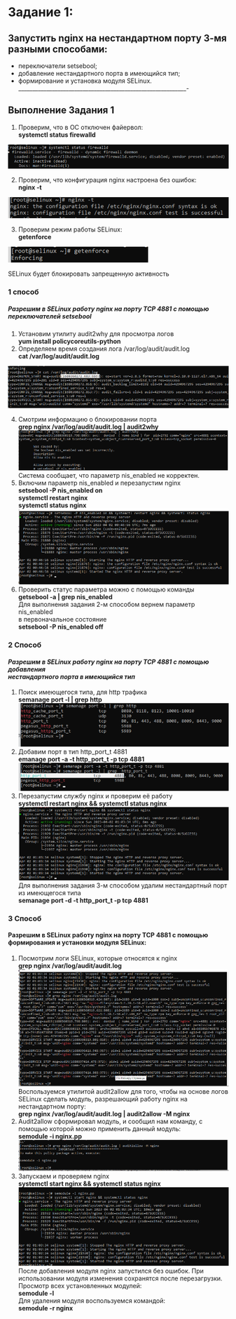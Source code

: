 # **Задание 1:**
## **Запустить nginx на нестандартном порту 3-мя разными способами:**
- переключатели setsebool;
- добавление нестандартного порта в имеющийся тип;
- формирование и установка модуля SELinux.
____________________________________________________________-
## **Выполнение Задания 1**
1. Проверим, что в ОС отключен файервол: <br>
**systemctl status firewalld**

![img](images/1status%20firewall.png)

2. Проверим, что конфигурация nginx настроена без ошибок: <br>
**nginx -t**

![img](images/2check%20nginx.png)

3. Проверим режим работы SELinux: <br>
 **getenforce**
 
 ![img](images/3check%20selinux.png) <br>

SELinux будет блокировать запрещенную активность
### **1 способ**
##### *Разрешим в SELinux работу nginx на порту TCP 4881 c помощью переключателей setsebool* 
1. Установим утилиту audit2why для просмотра логов <br>
**yum install policycoreutils-python**
2. Определяем время создания лога /var/log/audit/audit.log<br>
**cat /var/log/audit/audit.log**

![img](images/4time%20log.png)

4. Смотрим информацию о блокировании порта <br>
**grep nginx /var/log/audit/audit.log | audit2why**<br>
![img](images/5%20log.png)
Система сообщает, что параметр nis_enabled не корректен. 
5. Включим параметр nis_enabled и перезапустим nginx<br>
**setsebool -P nis_enabled on**<br>
**systemctl restart nginx**<br>
**systemctl status nginx**<br>
![img](images/6setsebool.png)
6. Проверить статус параметра можно с помощью команды <br>
**getsebool -a | grep nis_enabled**<br>
Для выполнения задания 2-м способом вернем параметр nis_enabled <br>
в первоначальное состояние <br>
**setsebool -P nis_enabled off**<br>
### **2 Способ**
#### *Разрешим в SELinux работу nginx на порту TCP 4881 c помощью добавления <br> нестандартного порта в имеющийся тип*
1. Поиск имеющегося типа, для http трафика <br>
**semanage port -l | grep http**<br>
![img](images/8%20semanage%20port.png)<br>
2. Добавим порт в тип http_port_t 4881 <br>
**emanage port -a -t http_port_t -p tcp 4881**<br>
![img](images/9%20hhtpt%20port%204881.png)<br>
3. Перезапустим службу nginx и проверим её работу <br>
**systemctl restart nginx && systemctl status nginx** <br>
![img](images/10%20nginx%20active.png)<br>
Для выполнения задания 3-м способом удалим нестандартный порт из имеющегося типа <br>
**semanage port -d -t http_port_t -p tcp 4881**
### **3 Способ**
#### **Разрешим в SELinux работу nginx на порту TCP 4881 c помощью формирования и установки модуля SELinux:**
1. Посмотрим логи SELinux, которые относятся к nginx <br>
**grep nginx /var/log/audit/audit.log** <br>
![img](images/11audit.log%20nginx.png)<br>
   Воспользуемся утилитой audit2allow для того, чтобы на основе логов SELinux сделать модуль, разрешающий работу nginx на нестандартном порту:<br>
**grep nginx /var/log/audit/audit.log | audit2allow -M nginx** <br>
2.  Audit2allow сформировал модуль, и сообщил нам команду, с помощью которой можно применить данный модуль: <br>
**semodule -i nginx.pp** <br>
![img](images/12%20audit2allow.png)<br>
3.  Запускаем и проверяем  nginx <br>
**systemctl start nginx && systemctl status nginx** <br>
![img](images/12semodule%20nginx.png) <br>
  После добавления модуля nginx запустился без ошибок. При использовании модуля изменения сохранятся после перезагрузки. <br>
 Просмотр всех установленных модулей: <br>
 **semodule -l**<br>
 Для удаления модуля воспользуемся командой:<br>
 **semodule -r nginx**<br>


